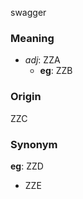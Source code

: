 swagger
### Meaning
+ _adj_: ZZA
    + __eg__: ZZB

### Origin

ZZC

### Synonym

__eg__: ZZD

+ ZZE


